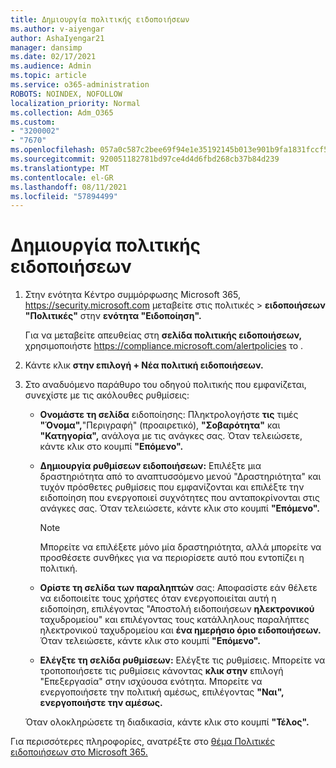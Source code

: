 ```yaml
---
title: Δημιουργία πολιτικής ειδοποιήσεων
ms.author: v-aiyengar
author: AshaIyengar21
manager: dansimp
ms.date: 02/17/2021
ms.audience: Admin
ms.topic: article
ms.service: o365-administration
ROBOTS: NOINDEX, NOFOLLOW
localization_priority: Normal
ms.collection: Adm_O365
ms.custom:
- "3200002"
- "7670"
ms.openlocfilehash: 057a0c587c2bee69f94e1e35192145b013e901b9fa1831fccf566e7e64de5261
ms.sourcegitcommit: 920051182781bd97ce4d4d6fbd268cb37b84d239
ms.translationtype: MT
ms.contentlocale: el-GR
ms.lasthandoff: 08/11/2021
ms.locfileid: "57894499"
---
```

# <a name="create-an-alert-policy"></a>Δημιουργία πολιτικής ειδοποιήσεων

1. Στην ενότητα Κέντρο συμμόρφωσης Microsoft 365, <https://security.microsoft.com> μεταβείτε  στις πολιτικές \> **ειδοποιήσεων "Πολιτικές"** στην **ενότητα "Ειδοποίηση".**

   Για να μεταβείτε απευθείας στη **σελίδα πολιτικής ειδοποιήσεων,** χρησιμοποιήστε <https://compliance.microsoft.com/alertpolicies> το .

2. Κάντε κλικ **στην επιλογή + Νέα πολιτική ειδοποιήσεων.**
3. Στο αναδυόμενο παράθυρο του οδηγού πολιτικής που εμφανίζεται, συνεχίστε με τις ακόλουθες ρυθμίσεις:
   - **Ονομάστε τη σελίδα** ειδοποίησης: Πληκτρολογήστε **τις** τιμές **"Όνομα",**"Περιγραφή" (προαιρετικό), **"Σοβαρότητα"** και **"Κατηγορία",** ανάλογα με τις ανάγκες σας. Όταν τελειώσετε, κάντε κλικ στο κουμπί **"Επόμενο".**
   - **Δημιουργία ρυθμίσεων ειδοποιήσεων:** Επιλέξτε  μια δραστηριότητα από το αναπτυσσόμενο μενού "Δραστηριότητα" και τυχόν πρόσθετες ρυθμίσεις που εμφανίζονται και επιλέξτε την ειδοποίηση που ενεργοποιεί συχνότητες που ανταποκρίνονται στις ανάγκες σας. Όταν τελειώσετε, κάντε κλικ στο κουμπί **"Επόμενο".**

     > [!NOTE]
     > Μπορείτε να επιλέξετε μόνο μία δραστηριότητα, αλλά μπορείτε να προσθέσετε συνθήκες για να περιορίσετε αυτό που εντοπίζει η πολιτική.

   - **Ορίστε τη σελίδα των παραληπτών** σας: Αποφασίστε εάν θέλετε να ειδοποιείτε  τους χρήστες όταν ενεργοποιείται αυτή η ειδοποίηση, επιλέγοντας "Αποστολή ειδοποιήσεων **ηλεκτρονικού** ταχυδρομείου" και επιλέγοντας τους κατάλληλους παραλήπτες ηλεκτρονικού ταχυδρομείου και **ένα ημερήσιο όριο ειδοποιήσεων.** Όταν τελειώσετε, κάντε κλικ στο κουμπί **"Επόμενο".**
   - **Ελέγξτε τη σελίδα ρυθμίσεων:** Ελέγξτε τις ρυθμίσεις. Μπορείτε να τροποποιήσετε τις ρυθμίσεις κάνοντας **κλικ στην** επιλογή "Επεξεργασία" στην ισχύουσα ενότητα. Μπορείτε να ενεργοποιήσετε την πολιτική αμέσως, επιλέγοντας **"Ναι", ενεργοποιήστε την αμέσως.**

   Όταν ολοκληρώσετε τη διαδικασία, κάντε κλικ στο κουμπί **"Τέλος".**

Για περισσότερες πληροφορίες, ανατρέξτε στο [θέμα Πολιτικές ειδοποιήσεων στο Microsoft 365.](https://docs.microsoft.com/microsoft-365/compliance/alert-policies)

